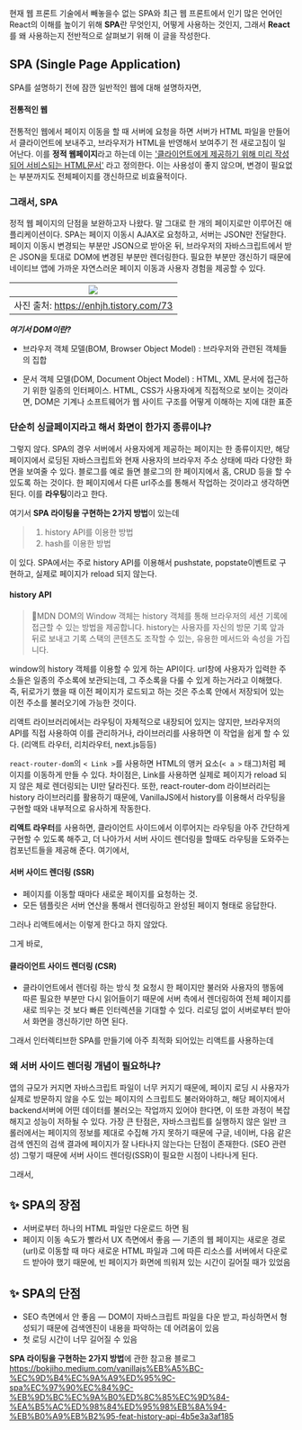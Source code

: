 현재 웹 프론트 기술에서 빼놓을수 없는 SPA와 최근 웹 프론트에서 인기 많은 언어인 React의 이해를 높이기 위해 
**SPA**란 무엇인지, 어떻게 사용하는 것인지, 그래서 **React**를 왜 사용하는지 전반적으로 살펴보기 위해 이 글을 작성한다.

## SPA (Single Page Application)

SPA를 설명하기 전에 잠깐 일반적인 웹에 대해 설명하자면,
#### 전통적인 웹

전통적인 웹에서 페이지 이동을 할 때 서버에 요청을 하면 서버가 HTML 파일을 만들어서 클라이언트에 보내주고, 브라우저가 HTML을 반영해서 보여주기 전 새로고침이 일어난다. 
이를 **정적 웹페이지**라고 하는데 이는 <u>'클라이언트에게 제공하기 위해 미리 작성되어 서비스되는 HTML문서'</u> 라고 정의한다. 이는 사용성이 좋지 않으며, 변경이 필요없는 부분까지도 전체페이지를 갱신하므로 비효율적이다. 

### 그래서, SPA

정적 웹 페이지의 단점을 보완하고자 나왔다. 
말 그대로 한 개의 페이지로만 이루어진 애플리케이션이다.
SPA는 페이지 이동시 AJAX로 요청하고, 서버는 JSON만 전달한다. 페이지 이동시 변경되는 부분만 JSON으로 받아온 뒤, 브라우저의 자바스크립트에서 받은 JSON을 토대로 DOM에 변경된 부분만 렌더링한다. 필요한 부분만 갱신하기 때문에 네이티브 앱에 가까운 자연스러운 페이지 이동과 사용자 경험을 제공할 수 있다. 


|![](https://velog.velcdn.com/images/taeyeeya/post/a3dbad6d-0126-4544-97b2-186c890dee98/image.png)|
|:--:|
|사진 출처: https://enhjh.tistory.com/73|


**_여기서 DOM이란?_**
- 브라우저 객체 모델(BOM, Browser Object Model) : 브라우저와 관련된 객체들의 집합

- 문서 객체 모델(DOM, Document Object Model) : HTML, XML 문서에 접근하기 위한 일종의 인터페이스. HTML, CSS가 사용자에게 직접적으로 보이는 것이라면, DOM은 기계나 소프트웨어가 웹 사이트 구조를 어떻게 이해하는 지에 대한 표준


### 단순히 싱글페이지라고 해서 화면이 한가지 종류이냐?

그렇지 않다. SPA의 경우 서버에서 사용자에게 제공하는 페이지는 한 종류이지만, 해당 페이지에서 로딩된 자바스크립트와 현재 사용자의 브라우저 주소 상태에 따라 다양한 화면을 보여줄 수 있다. 
블로그를 예로 들면 블로그의 한 페이지에서 홈, CRUD 등을 할 수 있도록 하는 것이다. 
한 페이지에서 다른 url주소를 통해서 작업하는 것이라고 생각하면 된다. 이를 **라우팅**이라고 한다.

여기서 **SPA 라이팅을 구현하는 2가지 방법**이 있는데
>	1. history API를 이용한 방법
>	2. hash를 이용한 방법

이 있다. SPA에서는 주로 history API를 이용해서 pushstate, popstate이벤트로 구현하고, 실제로 페이지가 reload 되지 않는다. 

#### history API
> 📎MDN DOM의 Window 객체는 history 객체를 통해 브라우저의 세션 기록에 접근할 수 있는 방법을 제공합니다. history는 사용자를 자신의 방문 기록 앞과 뒤로 보내고 기록 스택의 콘텐츠도 조작할 수 있는, 유용한 메서드와 속성을 가집니다.

window의 history 객체를 이용할 수 있게 하는 API이다. url창에 사용자가 입력한 주소들은 일종의 주소록에 보관되는데, 그 주소록을 다룰 수 있게 하는거라고 이해했다. 즉, 뒤로가기 했을 때 이전 페이지가 로드되고 하는 것은 주소록 안에서 저장되어 있는 이전 주소를 불러오기에 가능한 것이다.

리액트 라이브러리에서는 라우팅이 자체적으로 내장되어 있지는 않지만, 브라우저의 API를 직접 사용하여 이를 관리하거나, 라이브러리를 사용하면 이 작업을 쉽게 할 수 있다. (리액트 라우터, 리치라우터, next.js등등)

`react-router-dom`의 `< Link >`를 사용하면 HTML의 앵커 요소(`< a >` 태그)처럼 페이지를 이동하게 만들 수 있다. 차이점은, Link를 사용하면 실제로 페이지가 reload 되지 않은 체로 렌더링되는 UI만 달라진다. 또한, react-router-dom 라이브러리는 history 라이브러리를 활용하기 때문에, VanillaJS에서 history를 이용해서 라우팅을 구현할 때와 내부적으로 유사하게 작동한다.

**리액트 라우터**를 사용하면, 클라이언트 사이드에서 이루어지는 라우팅을 아주 간단하게 구현할 수 있도록 해주고, 더 나아가서 서버 사이드 렌더링을 할때도 라우팅을 도와주는 컴포넌트들을 제공해 준다. 
여기에서,
#### 서버 사이드 렌더링 (SSR)
- 페이지를 이동할 때마다 새로운 페이지를 요청하는 것.
- 모든 템플릿은 서버 연산을 통해서 렌더링하고 완성된 페이지 형태로 응답한다. 

그러나 리액트에서는 이렇게 한다고 하지 않았다. 

그게 바로,

#### 클라이언트 사이드 렌더링 (CSR)
- 클라이언트에서 렌더링 하는 방식
첫 요청시 한 페이지만 불러와 사용자의 행동에 따른 필요한 부분만 다시 읽어들이기 때문에 서버 측에서 렌더링하여 전체 페이지를 새로 띄우는 것 보다 빠른 인터렉션을 기대할 수 있다. 
리로딩 없이 서버로부터 받아서 화면을 갱신하기만 하면 된다. 

그래서 인터렉티브한 SPA를 만들기에 아주 최적화 되어있는 리액트를 사용하는데 
### 왜 서버 사이드 렌더링 개념이 필요하냐?

앱의 규모가 커지면 자바스크립트 파일이 너무 커지기 때문에, 페이지 로딩 시 사용자가 실제로 방문하지 않을 수도 있는 페이지의 스크립트도 불러와야하고, 해당 페이지에서 backend서버에 어떤 데이터를 불러오는 작업까지 있어야 한다면, 이 또한 과정이 복잡해지고 성능이 저하될 수 있다. 
가장 큰 탄점은, 자바스크립트를 실행하지 않은 일반 크롤러에서는 페이지의 정보를 제대로 수집해 가지 못하기 때문에 구글, 네이버, 다음 같은 검색 엔진의 검색 결과에 페이지가 잘 나타나지 않는다는 단점이 존재한다. (SEO 관련성)
그렇기 때문에 서버 사이드 렌더링(SSR)이 필요한 시점이 나타나게 된다. 

그래서,

## ✨ SPA의 장점

- 서버로부터 하나의 HTML 파일만 다운로드 하면 됨
- 페이지 이동 속도가 빨라서 UX 측면에서 좋음 — 기존의 웹 페이지는 새로운 경로(url)로 이동할 때 마다 새로운 HTML 파일과 그에 따른 리소스를 서버에서 다운로드 받아야 했기 때문에, 빈 페이지가 화면에 띄워져 있는 시간이 길어질 때가 있었음

## ✨ SPA의 단점

- SEO 측면에서 안 좋음 — DOM이 자바스크립트 파일을 다운 받고, 파싱하면서 형성되기 때문에 검색엔진이 내용을 파악하는 데 어려움이 있음
- 첫 로딩 시간이 너무 길어질 수 있음


**SPA 라이팅을 구현하는 2가지 방법**에 관한 참고용 블로그
https://bokjiho.medium.com/vanillajs%EB%A5%BC-%EC%9D%B4%EC%9A%A9%ED%95%9C-spa%EC%97%90%EC%84%9C-%EB%9D%BC%EC%9A%B0%ED%8C%85%EC%9D%84-%EA%B5%AC%ED%98%84%ED%95%98%EB%8A%94-%EB%B0%A9%EB%B2%95-feat-history-api-4b5e3a3af185
